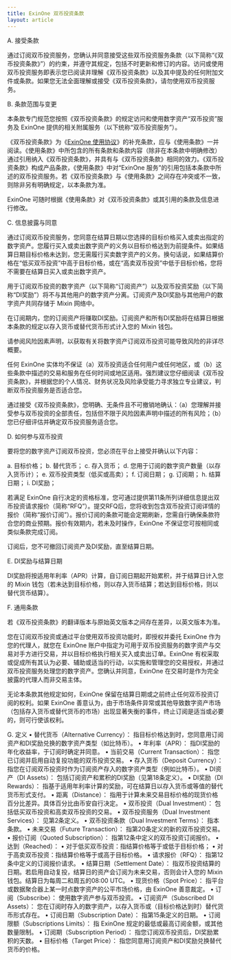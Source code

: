 ```yaml
---
title: ExinOne 双币投资条款
layout: article
---
```




A. 接受条款

通过订阅双币投资服务，您确认并同意接受这些双币投资服务条款（以下简称“《双币投资条款》”）的约束，并遵守其规定，包括不时更新和修订的内容。访问或使用双币投资服务即表示您已阅读并理解《双币投资条款》以及其中提及的任何附加文件或条款。如果您无法全面理解或接受《双币投资条款》，请勿使用双币投资服务。

B. 条款范围与变更

本条款专门规范您按照《双币投资条款》的规定访问和使用数字资产“双币投资”服务及 ExinOne 提供的相关附属服务（以下统称“双币投资服务”）。

《双币投资条款》为《[ExinOne 使用协议](terms-service)》的补充条款，应与《使用条款》一并阅读。《使用条款》中所包含的所有条款和条款内容（除非在本条款中明确修改）通过引用纳入《双币投资条款》，并具有与《双币投资条款》相同的效力。《双币投资条款》构成产品条款，《使用条款》中对“ExinOne 服务”的引用包括本条款中所述的双币投资服务。若《双币投资条款》与《使用条款》之间存在冲突或不一致，则除非另有明确规定，以本条款为准。

ExinOne 可随时根据《使用条款》对《双币投资条款》或其引用的条款及信息进行修改。

C. 信息披露与同意

通过订阅双币投资服务，您同意在结算日期以您选择的目标价格买入或卖出指定的数字资产。您履行买入或卖出数字资产的义务以目标价格达到为前提条件。如果结算日期目标价格未达到，您无需履行买卖数字资产的义务。换句话说，如果结算价格在“低买双币投资”中高于目标价格，或在“高卖双币投资”中低于目标价格，您将不需要在结算日买入或卖出数字资产。

用于订阅双币投资的数字资产（以下简称“订阅资产”）以及双币投资奖励（以下简称“DI奖励”）将不与其他用户的数字资产分离。订阅资产及DI奖励与其他用户的数字资产共同存储于 Mixin 网络中。

在订阅期内，您的订阅资产将赚取DI奖励。订阅资产和所有DI奖励将在结算日根据本条款的规定以存入货币或替代货币形式计入您的 Mixin 钱包。

请参阅风险因素声明，以获取有关将数字资产订阅双币投资可能导致风险的非详尽概要。

任何 ExinOne 实体均不保证（a）双币投资适合任何用户或任何地区，或（b）这些条款中描述的交易和服务在任何时间或地区适用。强烈建议您仔细阅读《双币投资条款》，并根据您的个人情况、财务状况及风险承受能力寻求独立专业建议，判断双币投资服务是否适合您。

通过接受《双币投资条款》，您明确、无条件且不可撤销地确认：（a）您理解并接受参与双币投资的全部责任，包括但不限于风险因素声明中描述的所有风险；（b）您已仔细评估并确定双币投资服务适合您。

D. 如何参与双币投资

要将您的数字资产订阅双币投资，您必须在平台上接受并确认以下内容：

a. 目标价格；
b. 替代货币；
c. 存入货币；
d. 您用于订阅的数字资产数量（以存入货币计）；
e. 双币投资类型（低买或高卖）；
f. 订阅日期；
g. 订阅期；
h. 结算日期；
i. DI奖励；

若满足 ExinOne 自行决定的资格标准，您可通过提供第11条所列详细信息提出双币投资请求报价（简称“RFQ”）。提交RFQ后，您将收到包含双币投资订阅详情的报价（简称“报价订阅”）。报价订阅的条款可能会定期刷新，您需自行确保条款符合您的商业预期。报价有效期内，若未及时操作，ExinOne 不保证您可按相同或类似条款完成订阅。

订阅后，您不可撤回订阅资产及DI奖励，直至结算日期。

E. DI奖励与结算日期

DI奖励将按适用年利率（APR）计算，自订阅日期起开始累积，并于结算日计入您的 Mixin 钱包（若未达到目标价格，则以存入货币结算；若达到目标价格，则以替代货币结算）。


F. 通用条款

若《双币投资条款》的翻译版本与原始英文版本之间存在差异，以英文版本为准。

您在订阅双币投资或通过平台使用双币投资功能时，即授权并委托 ExinOne 作为您的代理人，就您在 ExinOne 账户中指定为可用于双币投资服务的数字资产与交易对手方进行交易，并以目标价格执行相关买入或卖出订单。ExinOne 有权采取或促成所有其认为必要、辅助或适当的行动，以实施和管理您的交易授权，并通过双币投资服务处理您的数字资产。您确认并同意，ExinOne 在交易时是作为完全披露的代理人而非交易主体。

无论本条款其他规定如何，ExinOne 保留在结算日期或之前终止任何双币投资订阅的权利。如果 ExinOne 善意认为，由于市场条件异常或其他导致数字资产市场（包括存入货币或替代货币的市场）出现显著失衡的事件，终止订阅是适当或必要的，则可行使该权利。

G. 定义
	•	替代货币（Alternative Currency）： 指目标价格达到时，您同意用订阅资产和DI奖励兑换的数字资产类型（如比特币）。
	•	年利率（APR）： 指DI奖励的年化收益率，于订阅时确定并同意。
	•	当前交易（Current Transaction）： 指您已订阅并启用自动复投功能的双币投资交易。
	•	存入货币（Deposit Currency）： 指您在订阅双币投资时作为订阅资产存入的数字资产类型（例如比特币）。
	•	DI资产（DI Assets）： 包括订阅资产和累积的DI奖励（见第18条定义）。
	•	DI奖励（DI Rewards）： 指基于适用年利率计算的奖励，可在结算日以存入货币或等值的替代货币形式支付。
	•	距离（Distance）： 指用于计算未来交易目标价格的现货价格百分比差异。具体百分比由币安自行决定。
	•	双币投资（Dual Investment）： 包括低买双币投资和高卖双币投资的交易。
	•	双币投资服务（Dual Investment Services）： 见第2条定义。
	•	双币投资条款（Dual Investment Terms）： 指本条款。
	•	未来交易（Future Transaction）： 指第20条定义的新的双币投资交易。
	•	报价订阅（Quoted Subscription）： 指第12条中定义的双币投资订阅报价。
	•	达到（Reached）：
	•	对于低买双币投资：指结算价格等于或低于目标价格；
	•	对于高卖双币投资：指结算价格等于或高于目标价格。
	•	请求报价（RFQ）： 指第12条中定义的订阅报价请求。
	•	结算日期（Settlement Date）： 指双币投资结算的日期。若启用自动复投，结算日的资产会订阅为未来交易，否则会计入您的 Mixin 钱包。结算日为每周二和周五的08:00 UTC。
	•	现货价格（Spot Price）： 指平台或数据聚合器上某一时点数字资产的公平市场价格，由 ExinOne 善意裁定。
	•	订阅（Subscribe）： 使用数字资产参与双币投资。
	•	订阅资产（Subscribed DI Assets）： 您在订阅时存入的数字资产，以存入货币或（目标价格达到时）替代货币形式存在。
	•	订阅日期（Subscription Date）： 指第15条定义的日期。
	•	订阅限额（Subscriptions Limits）： 指 ExinOne 规定的最低或最高订阅金额，或其他数量限制。
	•	订阅期（Subscription Period）： 指您订阅双币投资后，DI奖励累积的天数。
	•	目标价格（Target Price）： 指您同意用订阅资产和DI奖励兑换替代货币的价格。

